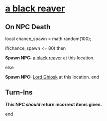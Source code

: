 #  [a black reaver](/npc/90007)

## On NPC Death

local chance_spawn = math.random(100);

if(chance_spawn <= 80) then


**Spawn NPC:**  [a black reaver](/npc/90007) at this location.

else


**Spawn NPC:**  [Lord Ghiosk](/npc/90010) at this location.
end

## Turn-Ins



**This NPC *should* return incorrect items given.**

end